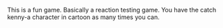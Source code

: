This is a fun game. Basically a reaction testing game. You have the catch kenny-a character in cartoon as many times you can.
